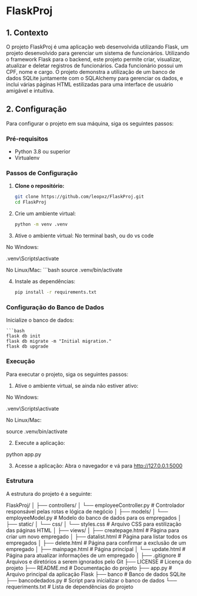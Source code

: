 # FlaskProj

## 1. Contexto

O projeto FlaskProj é uma aplicação web desenvolvida utilizando Flask, um projeto desenvolvido para gerenciar um sistema de funcionários. Utilizando o framework Flask para o backend, este projeto permite criar, visualizar, atualizar e deletar registros de funcionários. Cada funcionário possui um CPF, nome e cargo. O projeto demonstra a utilização de um banco de dados SQLite juntamente com o SQLAlchemy para gerenciar os dados, e inclui várias páginas HTML estilizadas para uma interface de usuário amigável e intuitiva.

## 2. Configuração

Para configurar o projeto em sua máquina, siga os seguintes passos:

### Pré-requisitos

- Python 3.8 ou superior
- Virtualenv

### Passos de Configuração

1. **Clone o repositório:**
   ```bash
   git clone https://github.com/leopxz/FlaskProj.git
   cd FlaskProj

2. Crie um ambiente virtual:
    ```bash
   python -m venv .venv
   
4. Ative o ambiente virtual:
No terminal bash, ou do vs code

No Windows:

.venv\Scripts\activate

No Linux/Mac:
    ```bash
source .venv/bin/activate

4. Instale as dependências:
     ```bash
   pip install -r requirements.txt


### Configuração do Banco de Dados

Inicialize o banco de dados:

    ```bash
    flask db init
    flask db migrate -m "Initial migration."
    flask db upgrade


### Execução

Para executar o projeto, siga os seguintes passos:
1. Ative o ambiente virtual, se ainda não estiver ativo:

No Windows:

.venv\Scripts\activate

No Linux/Mac:

source .venv/bin/activate

2. Execute a aplicação:

  python app.py

3. Acesse a aplicação:
Abra o navegador e vá para http://127.0.0.1:5000

### Estrutura
A estrutura do projeto é a seguinte:

FlaskProj/
│
├── controllers/
│   └── employeeController.py  # Controlador responsável pelas rotas e lógica de negócio
│
├── models/
│   └── employeeModel.py       # Modelo do banco de dados para os empregados
│
├── static/
│   └── css/
│       └── styles.css         # Arquivo CSS para estilização das páginas HTML
│
├── views/
│   ├── createpage.html        # Página para criar um novo empregado
│   ├── datalist.html          # Página para listar todos os empregados
│   ├── delete.html            # Página para confirmar a exclusão de um empregado
│   ├── mainpage.html          # Página principal
│   └── update.html            # Página para atualizar informações de um empregado
│
├── .gitignore                 # Arquivos e diretórios a serem ignorados pelo Git
├── LICENSE                    # Licença do projeto
├── README.md                  # Documentação do projeto
├── app.py                     # Arquivo principal da aplicação Flask
├── banco                      # Banco de dados SQLite
├── bancodedados.py            # Script para inicializar o banco de dados
└── requeriments.txt           # Lista de dependências do projeto

